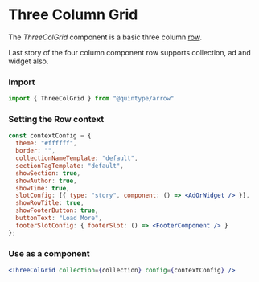 # Three Column Grid

The _ThreeColGrid_ component is a basic three column [row](https://bradfrost.com/blog/post/atomic-web-design/#organisms).

Last story of the four column component row supports collection, ad and widget also.

### Import
```jsx
import { ThreeColGrid } from "@quintype/arrow"
```

### Setting the Row context

```jsx
const contextConfig = {
  theme: "#ffffff",
  border: "",
  collectionNameTemplate: "default",
  sectionTagTemplate: "default",
  showSection: true,
  showAuthor: true,
  showTime: true,
  slotConfig: [{ type: "story", component: () => <AdOrWidget /> }],
  showRowTitle: true,
  showFooterButton: true,
  buttonText: "Load More",
  footerSlotConfig: { footerSlot: () => <FooterComponent /> }
};
```

### Use as a component
```jsx
<ThreeColGrid collection={collection} config={contextConfig} />
```

<!-- PROPS -->
